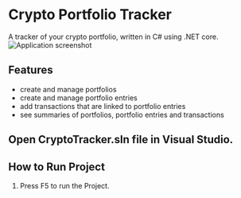 # Crypto Portfolio Tracker
A tracker of your crypto portfolio, written in C# using .NET core. 
![Application screenshot](doc/img/cpt-screenshots/portfolio-entry-detail.png)
## Features
- create and manage portfolios
- create and manage portfolio entries
- add transactions that are linked to portfolio entries
- see summaries of portfolios, portfolio entries and transactions

## Open CryptoTracker.sln file in Visual Studio.

## How to Run Project

1. Press F5 to run the Project.

  
